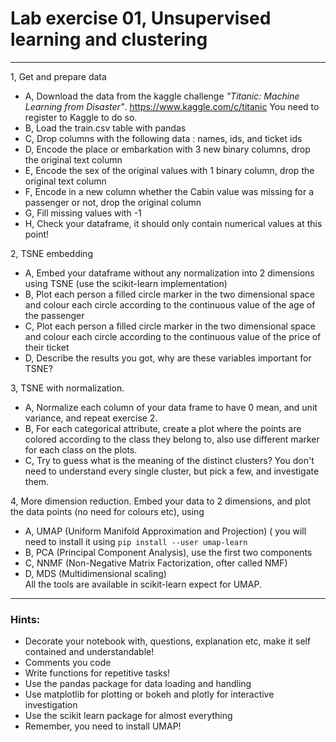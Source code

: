 # Lab exercise 01, Unsupervised learning and clustering


---



1, Get and prepare data
* A, Download the data from the kaggle challenge *"Titanic: Machine Learning from Disaster"*.  https://www.kaggle.com/c/titanic You need to register to Kaggle to do so.
* B, Load the train.csv table with pandas
* C, Drop columns with the following data : names, ids, and ticket ids
* D, Encode the place or embarkation with 3 new binary columns, drop the original text column
* E, Encode the sex of the original values with 1 binary column, drop the original text column
* F, Encode in a new column whether the Cabin value was missing for a passenger or not, drop the original column
* G, Fill missing values with -1
* H, Check your dataframe, it should only contain numerical values at this point!

2, TSNE embedding
* A, Embed your dataframe without any normalization into 2 dimensions using TSNE (use the scikit-learn implementation)
* B, Plot each person a filled circle marker in the two dimensional space and colour each circle according to the continuous value of the age of the passenger
* C, Plot each person a filled circle marker in the two dimensional space and colour each circle according to the continuous value of the price of their ticket
* D, Describe the results you got, why are these variables important for TSNE?

3, TSNE with normalization.
* A, Normalize each column of your data frame to have 0 mean, and unit variance, and repeat exercise 2.
* B, For each categorical attribute, create a plot where the points are colored according to the class they belong to, also use different marker for each class on the plots.
* C, Try to guess what is the meaning of the distinct clusters? You don't need to understand every single cluster, but pick a few, and investigate them.

4, More dimension reduction. Embed your data to 2 dimensions, and plot the data points (no need for colours etc), using
* A, UMAP (Uniform Manifold Approximation and Projection) ( you will need to install it using `pip install --user umap-learn`
* B, PCA (Principal Component Analysis), use the first two components
* C, NNMF (Non-Negative Matrix Factorization, ofter called NMF)
* D, MDS (Multidimensional scaling)   
All the tools are available in scikit-learn expect for UMAP.



---

### Hints:

* Decorate your notebook with, questions, explanation etc, make it self contained and understandable!
* Comments you code
* Write functions for repetitive tasks!
* Use the pandas package for data loading and handling
* Use matplotlib for plotting or bokeh and plotly for interactive investigation
* Use the scikit learn package for almost everything
* Remember, you need to install UMAP!





